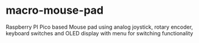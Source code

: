 # macro-mouse-pad
Raspberry PI Pico based Mouse pad using analog joystick, rotary encoder, keyboard switches and OLED display with menu for switching functionality
